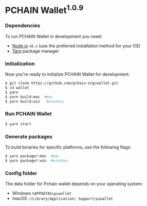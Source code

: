 # PCHAIN Wallet<sup>1.0.9</sup>

### Dependencies

To run PCHAIN Wallet in development you need:

- [Node.js](https://nodejs.org) `v8.x` (use the preferred installation method for your OS)
- [Yarn](https://yarnpkg.com/) package manager


### Initialization

Now you're ready to initialize PCHAIN Wallet for development:

```bash
$ git clone https://github.com/pchain-org/wallet.git
$ cd wallet
$ yarn
$ yarn build:mac  #mac
$ yarn build:win   #windows
```

### Run PCHAIN Wallet

```bash
$ yarn start
```


### Generate packages

To build binaries for specific platforms, use the following flags:

```bash
$ yarn packager:mac  #mac
$ yarn packager:win  #windows
```

### Config folder

The data folder for Pchain wallet depends on your operating system:

- Windows `%APPDATA%\piwallet`
- macOS `~/Library/Application\ Support/piwallet`
